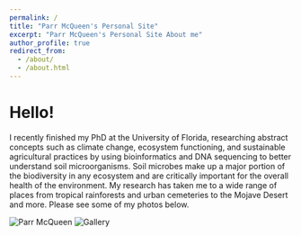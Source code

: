 ```yaml
---
permalink: /
title: "Parr McQueen's Personal Site"
excerpt: "Parr McQueen's Personal Site About me"
author_profile: true
redirect_from: 
  - /about/
  - /about.html
---
```


Hello!  
======


I recently finished my PhD at the University of Florida, researching abstract concepts such as climate change, ecosystem functioning, and sustainable agricultural practices by using bioinformatics and DNA sequencing to better understand soil microorganisms. Soil microbes make up a major portion of the biodiversity in any ecosystem and are critically important for the overall health of the environment. My research has taken me to a wide range of places from tropical rainforests and urban cemeteries to the Mojave Desert and more. Please see some of my photos below.

![Parr McQueen](/images/ParrMcQueen.png)
![Gallery](/images/Parr_McQueen_Portfolio.png)
